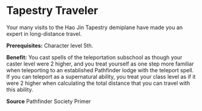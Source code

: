 ﻿---
cssclass: [feats]

---
# Tapestry Traveler

Your many visits to the Hao Jin Tapestry demiplane have made you an expert in long-distance travel.

**Prerequisites:** Character level 5th.

**Benefit:** You cast spells of the teleportation subschool as though your caster level were 2 higher, and you treat yourself as one step more familiar when teleporting to an established Pathfinder lodge with the teleport spell. If you can teleport as a supernatural ability, you treat your class level as if it were 2 higher when calculating the total distance that you can travel with this ability.

**Source** Pathfinder Society Primer